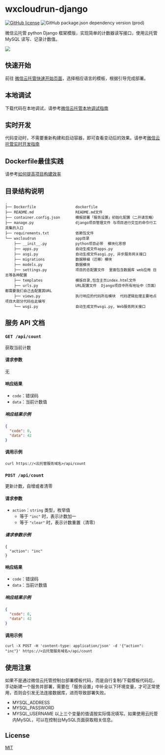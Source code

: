 # wxcloudrun-django

[![GitHub license](https://img.shields.io/github/license/WeixinCloud/wxcloudrun-express)](https://github.com/WeixinCloud/wxcloudrun-express)
![GitHub package.json dependency version (prod)](https://img.shields.io/badge/python-3.7.3-green)

微信云托管 python Django 框架模版，实现简单的计数器读写接口，使用云托管 MySQL 读写、记录计数值。

![](https://qcloudimg.tencent-cloud.cn/raw/be22992d297d1b9a1a5365e606276781.png)


## 快速开始
前往 [微信云托管快速开始页面](https://developers.weixin.qq.com/miniprogram/dev/wxcloudrun/src/basic/guide.html)，选择相应语言的模板，根据引导完成部署。

## 本地调试
下载代码在本地调试，请参考[微信云托管本地调试指南](https://developers.weixin.qq.com/miniprogram/dev/wxcloudrun/src/guide/debug/)

## 实时开发
代码变动时，不需要重新构建和启动容器，即可查看变动后的效果。请参考[微信云托管实时开发指南](https://developers.weixin.qq.com/miniprogram/dev/wxcloudrun/src/guide/debug/dev.html)

## Dockerfile最佳实践
请参考[如何提高项目构建效率](https://developers.weixin.qq.com/miniprogram/dev/wxcloudrun/src/scene/build/speed.html)


## 目录结构说明
~~~
.
├── Dockerfile                  dockerfile
├── README.md                   README.md文件
├── container.config.json       模板部署「服务设置」初始化配置（二开请忽略）
├── manage.py                   django项目管理文件 与项目进行交互的命令行工具集的入口
├── requirements.txt            依赖包文件
└── wxcloudrun                  app目录
    ├── __init__.py             python项目必带  模块化思想
    ├── apps.py                 自动生成文件apps.py
    ├── asgi.py                 自动生成文件asgi.py, 异步服务网关接口
    ├── migrations              数据移植（迁移）模块
    ├── models.py               数据模块
    ├── settings.py             项目的总配置文件  里面包含数据库 web应用 日志等各种配置
    ├── templates               模版目录,包含主页index.html文件
    ├── urls.py                 URL配置文件  Django项目中所有地址中（页面）都需要我们自己去配置其URL
    ├── views.py                执行响应的代码所在模块  代码逻辑处理主要地点  项目大部分代码在此编写
    └── wsgi.py                 自动生成文件wsgi.py, Web服务网关接口
~~~


## 服务 API 文档

### `GET /api/count`

获取当前计数

#### 请求参数

无

#### 响应结果

- `code`：错误码
- `data`：当前计数值

##### 响应结果示例

```json
{
  "code": 0,
  "data": 42
}
```

#### 调用示例

```
curl https://<云托管服务域名>/api/count
```



### `POST /api/count`

更新计数，自增或者清零

#### 请求参数

- `action`：`string` 类型，枚举值
  - 等于 `"inc"` 时，表示计数加一
  - 等于 `"clear"` 时，表示计数重置（清零）

##### 请求参数示例

```
{
  "action": "inc"
}
```

#### 响应结果

- `code`：错误码
- `data`：当前计数值

##### 响应结果示例

```json
{
  "code": 0,
  "data": 42
}
```

#### 调用示例

```
curl -X POST -H 'content-type: application/json' -d '{"action": "inc"}' https://<云托管服务域名>/api/count
```

## 使用注意
如果不是通过微信云托管控制台部署模板代码，而是自行复制/下载模板代码后，手动新建一个服务并部署，需要在「服务设置」中补全以下环境变量，才可正常使用，否则会引发无法连接数据库，进而导致部署失败。
- MYSQL_ADDRESS
- MYSQL_PASSWORD
- MYSQL_USERNAME
以上三个变量的值请按实际情况填写。如果使用云托管内MySQL，可以在控制台MySQL页面获取相关信息。


## License

[MIT](./LICENSE)
